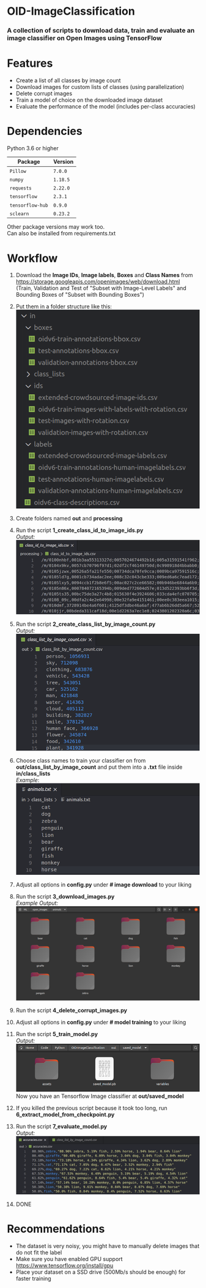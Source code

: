 # OID-ImageClassification

### A collection of scripts to download data, train and evaluate an image classifier on Open Images using TensorFlow

# Features

 - Create a list of all classes by image count
 - Download images for custom lists of classes (using parallelization)
 - Delete corrupt images
 - Train a model of choice on the downloaded image dataset
 - Evaluate the performance of the model (includes per-class accuracies)
 
 # Dependencies
 Python 3.6 or higher
 
 | Package | Version
| -------- | ----------- |
`Pillow` | `7.0.0` |
`numpy` | `1.18.5` |
`requests` | `2.22.0` |
`tensorflow` | `2.3.1` |
`tensorflow-hub` | `0.9.0` |
`sclearn` | `0.23.2` |
                
Other package versions may work too.  
Can also be installed from requirements.txt

 # Workflow
1. Download the **Image IDs**, **Image labels**, **Boxes** and **Class Names** from https://storage.googleapis.com/openimages/web/download.html  
 (Train, Validation and Test of "Subset with Image-Level Labels" and Bounding Boxes of "Subset with Bounding Boxes")
 
2. Put them in a folder structure like this:  
	![inputFolder.png](screenshots/input_folder.png)
	
3. Create folders named **out** and **processing**

4. Run the script **1_create_class_id_to_image_ids.py**  
	*Output:*  
	![script1.png](screenshots/script1.png)
	
5. Run the script **2_create_class_list_by_image_count.py**  
	*Output:*  
	![script2.png](screenshots/script2.png)
	
6. Choose class names to train your classifier on from **out/class_list_by_image_count** and put them into a **.txt** file inside **in/class_lists**  
*Example*:  
![script1.png](screenshots/class_list.png)

7. Adjust all options in **config.py** under **# image download** to your liking

8. Run the script **3_download_images.py**  
	*Example Output:*  
	![script3.png](screenshots/script3.png)
	
9. Run the script **4_delete_corrupt_images.py**

10. Adjust all options in **config.py** under **# model training** to your liking

11. Run the script **5_train_model.py**  
	*Output:*  
	![script5.png](screenshots/script5.png)  
	Now you have an Tensorflow Image classifier at **out/saved_model**
	
12. If you killed the previous script because it took too long,
run **6_extract_model_from_checkpoint.py**

13. Run the script **7_evaluate_model.py**  
	*Output:*  
	![script7.png](screenshots/script7.png)
	
14. DONE

# Recommendations
 - The dataset is very noisy, you might have to manually delete images that do not fit the label
 - Make sure you have enabled GPU support https://www.tensorflow.org/install/gpu
 - Place your dataset on a SSD drive (500Mb/s should be enough) for faster training
